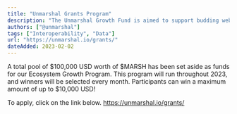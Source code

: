 ```yaml
---
title: "Unmarshal Grants Program"
description: "The Unmarshal Growth Fund is aimed to support budding web3 projects that utilise Unmarshal’s backend data infrastructure to help build their dApps."
authors: ["@unmarshal"]
tags: ["Interoperability", "Data"]
url: "https://unmarshal.io/grants/"
dateAdded: 2023-02-02
---
```

A total pool of $100,000 USD worth of $MARSH has been set aside as funds for our Ecosystem Growth Program. This program will run throughout 2023, and winners will be selected every month. Participants can win a maximum amount of up to $10,000 USD!

To apply, click on the link below.
https://unmarshal.io/grants/
